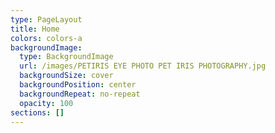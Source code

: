 ```yaml
---
type: PageLayout
title: Home
colors: colors-a
backgroundImage:
  type: BackgroundImage
  url: /images/PETIRIS EYE PHOTO PET IRIS PHOTOGRAPHY.jpg
  backgroundSize: cover
  backgroundPosition: center
  backgroundRepeat: no-repeat
  opacity: 100
sections: []
---
```


